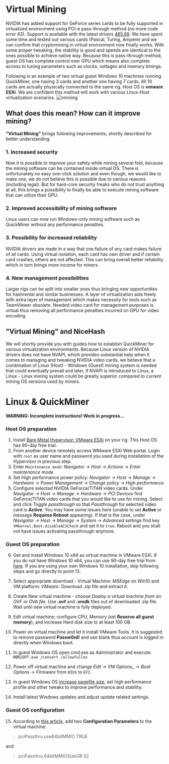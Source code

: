 # Virtual Mining

NVIDIA has added support for GeForce series cards to be fully supported in virtualized environment using PCI-e pass-through method (no more code error 43). Support is available with the latest drivers [465.89](https://www.nvidia.com/download/driverResults.aspx/172060/en-us). We have spent some time and tested out various cards (Pascal, Turing, Ampere) and we can confirm that cryptomining in virtual environment now finally works. With some proper tweaking, the stability is good and speeds are identical to the ones possible to achieve native way. Because this is pass-through method, guest OS has complete control over GPU which means also complete access to tuning parameters such as clocks, voltages and memory timings.

Following is an example of two virtual guest Windows 10 machines running QuickMiner, one having 3 cards and another one having 7 cards. All 10 cards are actually physically connected to the same rig. Host OS is **vmware ESXi**. We are confident this method will work with various Linux-Host virtualization scenarios.
![vmining](https://github.com/nicehash/NiceHashQuickMiner/blob/main/images/virtualmining.png?raw=true)

## What does this mean? How can it improve mining?
**"Virtual Mining"** brings following improvements, shortly described for better understanding.

### 1. Increased security
Now it is possible to improve your safety while mining several fold, because the mining software can be contained inside virtual OS. There is unfortunately no easy one-click solution and even though, we would like to make one, we do not believe this is possible due to various reasons (including legal). But for hard-core security freaks who do not trust anything at all, this brings a possibility to finally be able to execute mining software that can utilize their GPU.

### 2. Improved accessibility of mining software
Linux users can now run Windows-only mining software such as QuickMiner without any performance penalties.

### 3. Possibility for increased reliability
NVIDIA drivers are made in a way that one failure of any card makes failure of all cards. Using virtual isolation, each card has own driver and if certain card crashes, others are not affected. This can bring overall better reliability which in turn brings more income for miners.

### 4. New management possibilities
Larger rigs can be split into smaller ones thus bringing new opportunities for hashrental and similar businesses. A layer of virtualization aids freely with extra layer of management which makes necessity for tools such as TeamViewer obsolete. Needed video card for management purposes is virtual thus removing all performance penalties incurred on GPU for video encoding.

## "Virtual Mining" and NiceHash
We will shortly provide you with guides how to establish QuickMiner for various virtualization environments. Because Linux version of NVIDIA drivers does not have NVAPI, which provides substantial help when it comes to managing and tweaking NVIDIA video cards, we believe that a combination of Linux (Host) - Windows (Guest) mining system is needed that could eventually prevail and later, if NVAPI is introduced to Linux, a Linux - Linux mining system could be greatly superior compared to current mining OS versions used by miners.


# Linux & QuickMiner

**WARNING: Incomplete instructions! Work in progress...**

### Host OS preparation
1. Install [Bare Metal Hypervisor: VMware ESXi](https://www.vmware.com/products/esxi-and-esx.html) on your rig. This Host OS has 90-day free trial.
2. From another device remotely access WMware ESXi Web portal. Login with `root` as user name and password you used during installation of the Hypervisor in previous step.
3. Enter `Maintenance mode`: _Navigator_ -> _Host_ -> _Actions_ -> _Enter maintenance mode_
4. Set High performance power policy: _Navigator_ -> _Host_ -> _Manage_ -> _Hardware_ -> _Power Management_ -> _Change policy_ -> _High performance_
5. Configure selected NVIDIA GeForce/TITAN video cards. Under _Navigator_ -> _Host_ -> _Manage_ -> _Hardware_ -> _PCI Devices_ find GeForce/TITAN video cards that you would like to use for mining. Select and click _Toggle passthrough_ so that _Passthrough_ for selected video card is **Active**. You may have some issues here (unable to set **Active** or message **Requires Reboot** appearing). If that is the case, under _Navigator_ -> _Host_ -> _Manage_ -> _System_ -> _Advanced settings_ find key `VMkernel.Boot.disableACSCheck` and set it to `true`. Reboot and you shall not have issues activating passthrough anymore.

### Guest OS preparation
6. Get and install Windows 10 x64 as virtual machine in VMware ESXi. If you do not have Windows 10 x64, you can use 90-day free trial from [here](https://developer.microsoft.com/en-us/microsoft-edge/tools/vms/). If you are using your own Windows 10 installation, skip following steps and go directly to point 13.
7. Select appropriate download - Virtual Machine: _MSEdge on Win10_ and VM platform: _VMware_. Download .zip file and extract it.
8. Create New virtual machine - choose _Deploy a virtual machine from an OVF or OVA file_. Use **.ovf** and **.vmdk** files out of downloaded .zip file. Wait until new virtual machine is fully deployed.
9. Edit virtual machine; configure CPU, Memory (set **Reserve all guest memory**), and increase Hard disk size to at least 100 GB.
10. Power on virtual machine and let it install VMware Tools. It is suggested to remove password **Passw0rd!** and use blank thus account is logged in directly when Windows boot.
11. In guest Windows OS open cmd.exe as Administrator and execute: `MBR2GPT.exe /convert /allowfullos`
12. Power off virtual machine and change _Edit_ -> VM Options_ -> _Boot Options_ -> _Firmware_ from `BIOS` to `EFI`.

13. In guest Windows OS [increase pagefile size](https://www.nicehash.com/blog/post/how-to-increase-virtual-memory-on-windows), set high performance profile and other tweaks to improve performance and stability.
14. Install latest Windows updates and adjust update related settings.

### Guest OS configuration
15. According to [this article](https://kb.vmware.com/s/article/2142307), add two **Configuration Parameters** to the virtual machine:
> pciPassthru.use64bitMMIO TRUE

and

> pciPassthru.64bitMMIOSizeGB 32